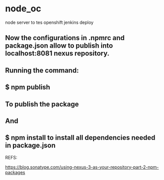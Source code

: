 # node_oc



node server to tes openshift jenkins deploy


## Now the configurations in .npmrc and package.json allow to publish into localhost:8081 nexus repository.

## Running the command: 

## $ npm publish 

## To publish the package

## And

## $ npm install to install all dependencies needed in package.json


REFS:

https://blog.sonatype.com/using-nexus-3-as-your-repository-part-2-npm-packages
